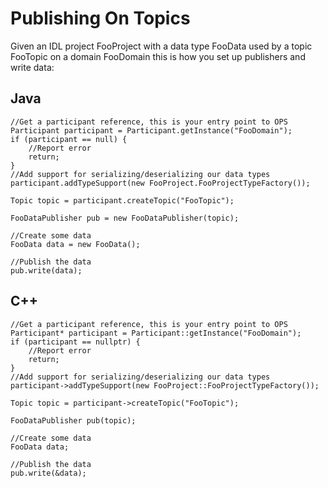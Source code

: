 # Publishing On Topics #

Given an IDL project FooProject with a data type FooData used by a topic FooTopic on a domain FooDomain this is how you set up publishers and write data:


## Java ##

```
//Get a participant reference, this is your entry point to OPS
Participant participant = Participant.getInstance("FooDomain");
if (participant == null) {
    //Report error
    return;
}
//Add support for serializing/deserializing our data types
participant.addTypeSupport(new FooProject.FooProjectTypeFactory());

Topic topic = participant.createTopic("FooTopic");

FooDataPublisher pub = new FooDataPublisher(topic);

//Create some data
FooData data = new FooData();

//Publish the data
pub.write(data);
```


## C++ ##

```
//Get a participant reference, this is your entry point to OPS
Participant* participant = Participant::getInstance("FooDomain");
if (participant == nullptr) {
    //Report error
    return;
}
//Add support for serializing/deserializing our data types
participant->addTypeSupport(new FooProject::FooProjectTypeFactory());

Topic topic = participant->createTopic("FooTopic");

FooDataPublisher pub(topic);

//Create some data
FooData data;

//Publish the data
pub.write(&data);
```
